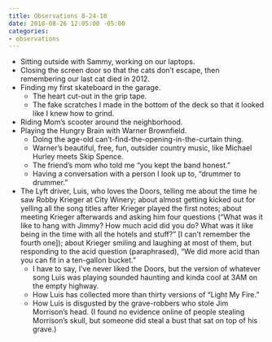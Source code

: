 ```yaml
---
title: Observations 8-24-18
date: 2018-08-26 12:05:00 -05:00
categories:
- observations
---
```


- Sitting outside with Sammy, working on our laptops.
- Closing the screen door so that the cats don’t escape, then remembering our last cat died in 2012.
- Finding my first skateboard in the garage.
	- The heart cut-out in the grip tape.
	- The fake scratches I made in the bottom of the deck so that it looked like I knew how to grind.
- Riding Mom’s scooter around the neighborhood.
- Playing the Hungry Brain with Warner Brownfield.
	- Doing the age-old can’t-find-the-opening-in-the-curtain thing.
	- Warner’s beautiful, free, fun, outsider country music, like Michael Hurley meets Skip Spence.
	- The friend’s mom who told me “you kept the band honest.”
	- Having a conversation with a person I look up to, “drummer to drummer.”
- The Lyft driver, Luis, who loves the Doors, telling me about the time he saw Robby Krieger at City Winery; about almost getting kicked out for yelling all the song titles after Krieger played the first notes; about meeting Krieger afterwards and asking him four questions (“What was it like to hang with Jimmy? How much acid did you do? What was it like being in the time with all the hotels and stuff?” [I can’t remember the fourth one]); about Krieger smiling and laughing at most of them, but responding to the acid question (paraphrased), “We did more acid than you can fit in a ten-gallon bucket.”
	- I have to say, I’ve never liked the Doors, but the version of whatever song Luis was playing sounded haunting and kinda cool at 3AM on the empty highway.
	- How Luis has collected more than thirty versions of “Light My Fire.”
	- How Luis is disgusted by the grave-robbers who stole Jim Morrison’s head. (I found no evidence online of people stealing Morrison’s skull, but someone did steal a bust that sat on top of his grave.)